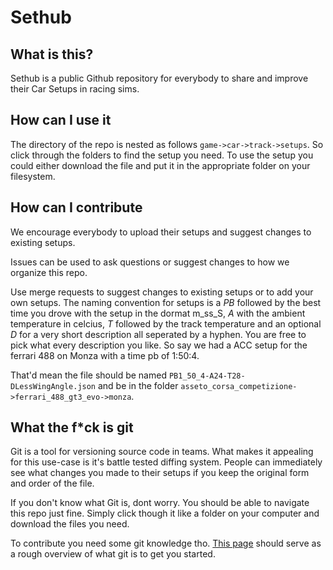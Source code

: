 # Sethub

## What is this?

Sethub is a public Github repository for everybody to share and improve their Car Setups in racing sims.

## How can I use it

The directory of the repo is nested as follows
`game->car->track->setups`. So click through the folders to find the setup you need. To use the setup you could either download the file and put it in the appropriate folder on your filesystem.

## How can I contribute

We encourage everybody to upload their setups and suggest changes to existing setups.

Issues can be used to ask questions or suggest changes to how we organize this repo.

Use merge requests to suggest changes to existing setups or to add your own setups. The naming convention for setups is a *PB* followed by the best time you drove with the setup in the dormat m_ss_S, *A* with the ambient temperature in celcius, *T* followed by the track temperature and an optional *D* for a very short description all seperated by a hyphen. You are free to pick what every description you like. So say we had a ACC setup for the ferrari 488 on Monza with a time pb of 1:50:4.

That'd mean the file should be named `PB1_50_4-A24-T28-DLessWingAngle.json` and be in the folder `asseto_corsa_competizione->ferrari_488_gt3_evo->monza`.

## What the f*ck is git

Git is a tool for versioning source code in teams. What makes it appealing for this use-case is it's battle tested diffing system. People can immediately see what changes you made to their setups if you keep the original form and order of the file.

If you don't know what Git is, dont worry. You should be able to navigate this repo just fine. Simply click though it like a folder on your computer and download the files you need.

To contribute you need some git knowledge tho. [This page](https://www.freecodecamp.org/news/what-is-git-and-how-to-use-it-c341b049ae61/) should serve as a rough overview of what git is to get you started.